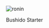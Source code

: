 ![ronin](https://github.com/user-attachments/assets/003a8131-6659-4d2e-8273-abb53b2e4d30)

Bushido Starter
